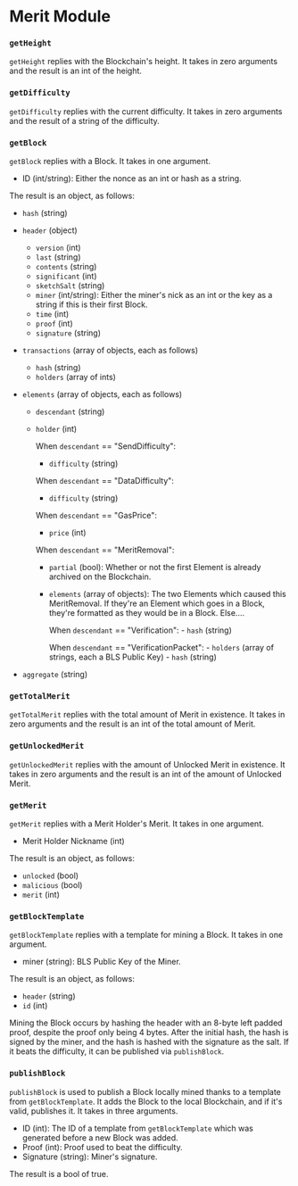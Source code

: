 # Merit Module

### `getHeight`

`getHeight` replies with the Blockchain's height. It takes in zero arguments and the result is an int of the height.

### `getDifficulty`

`getDifficulty` replies with the current difficulty. It takes in zero arguments and the result of a string of the difficulty.

### `getBlock`

`getBlock` replies with a Block. It takes in one argument.
- ID (int/string): Either the nonce as an int or hash as a string.

The result is an object, as follows:
- `hash`   (string)
- `header` (object)
    - `version`   (int)
    - `last`      (string)
    - `contents`  (string)
    - `significant` (int)
    - `sketchSalt`  (string)
    - `miner`     (int/string): Either the miner's nick as an int or the key as a string if this is their first Block.
    - `time`      (int)
    - `proof`     (int)
    - `signature` (string)

- `transactions` (array of objects, each as follows)
    - `hash`    (string)
    - `holders` (array of ints)

- `elements` (array of objects, each as follows)
    - `descendant` (string)
    - `holder`     (int)

        When `descendant` == "SendDifficulty":
        - `difficulty` (string)

        When `descendant` == "DataDifficulty":
        - `difficulty` (string)

        When `descendant` == "GasPrice":
        - `price` (int)

        When `descendant` == "MeritRemoval":
        - `partial`  (bool):             Whether or not the first Element is already archived on the Blockchain.
        - `elements` (array of objects): The two Elements which caused this MeritRemoval. If they're an Element which goes in a Block, they're formatted as they would be in a Block. Else....

            When `descendant` == "Verification":
                - `hash` (string)

            When `descendant` == "VerificationPacket":
                - `holders` (array of strings, each a BLS Public Key)
                - `hash` (string)

- `aggregate` (string)

### `getTotalMerit`

`getTotalMerit` replies with the total amount of Merit in existence. It takes in zero arguments and the result is an int of the total amount of Merit.

### `getUnlockedMerit`

`getUnlockedMerit` replies with the amount of Unlocked Merit in existence. It takes in zero arguments and the result is an int of the amount of Unlocked Merit.

### `getMerit`

`getMerit` replies with a Merit Holder's Merit. It takes in one argument.
- Merit Holder Nickname (int)

The result is an object, as follows:
- `unlocked`      (bool)
- `malicious` (bool)
- `merit`     (int)

### `getBlockTemplate`

`getBlockTemplate` replies with a template for mining a Block. It takes in one argument.
- miner (string): BLS Public Key of the Miner.

The result is an object, as follows:
- `header` (string)
- `id`     (int)

Mining the Block occurs by hashing the header with an 8-byte left padded proof, despite the proof only being 4 bytes. After the initial hash, the hash is signed by the miner, and the hash is hashed with the signature as the salt. If it beats the difficulty, it can be published via `publishBlock`.

### `publishBlock`

`publishBlock` is used to publish a Block locally mined thanks to a template from `getBlockTemplate`. It adds the Block to the local Blockchain, and if it's valid, publishes it. It takes in three arguments.
- ID        (int):    The ID of a template from `getBlockTemplate` which was generated before a new Block was added.
- Proof     (int):    Proof used to beat the difficulty.
- Signature (string): Miner's signature.

The result is a bool of true.
